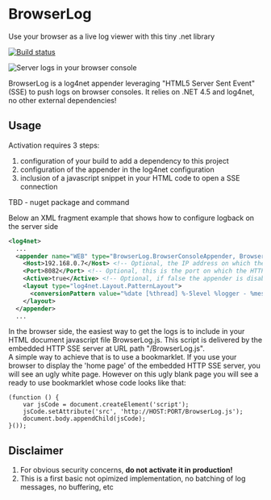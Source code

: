 BrowserLog
============
Use your browser as a live log viewer with this tiny .net library 

[![Build status](https://ci.appveyor.com/api/projects/status/github/alexvictoor/BrowserLog?svg=true)](https://ci.appveyor.com/project/alexvictoor/BrowserLog)

![Server logs in your browser console](https://raw.githubusercontent.com/alexvictoor/BrowserLog/master/screenshot.png)

BrowserLog is a log4net appender leveraging "HTML5 Server Sent Event" (SSE) to push logs on browser consoles. 
It relies on .NET 4.5 and log4net, no other external dependencies!


Usage
-----

Activation requires 3 steps:
1. configuration of your build to add a dependency to this project 
2. configuration of the appender in the log4net configuration
3. inclusion of a javascript snippet in your HTML code to open a SSE connection

TBD - nuget package and command

Below an XML fragment example that shows how to configure logback on the server side
```xml
<log4net>
  ...
  <appender name="WEB" type="BrowserLog.BrowserConsoleAppender, BrowserLog">
    <Host>192.168.0.7</Host> <!-- Optional, the IP address on which the SSE server will be bound. If not specified try to detect the locla IP of the host by itself -->
    <Port>8082</Port> <!-- Optional, this is the port on which the HTTP SSE server will listen. Default port is 8765 -->
    <Active>true</Active> <!-- Optional, if false the appender is disabled. Default value is true -->
    <layout type="log4net.Layout.PatternLayout">
      <conversionPattern value="%date [%thread] %-5level %logger - %message%newline" /> <!-- Use whatever pattern you want -->
    </layout>
  </appender>
  ...
```

In the browser side, the easiest way to get the logs is to include in your HTML document javascript file BrowserLog.js. This script is delivered by the embedded HTTP SSE server at URL path "/BrowserLog.js".  
A simple way to achieve that is to use a bookmarklet. If you use your browser to display the 'home page' of the embedded HTTP SSE server, you will see an ugly white page. However on this ugly blank page you will see a ready to use bookmarklet whose code looks like that:

    (function () { 
        var jsCode = document.createElement('script'); 
        jsCode.setAttribute('src', 'http://HOST:PORT/BrowserLog.js'); 
        document.body.appendChild(jsCode); 
    }());

Disclaimer
---------
1. For obvious security concerns, **do not activate it in production!**  
2. This is a first basic not opimized implementation, no batching of log messages, no buffering, etc
